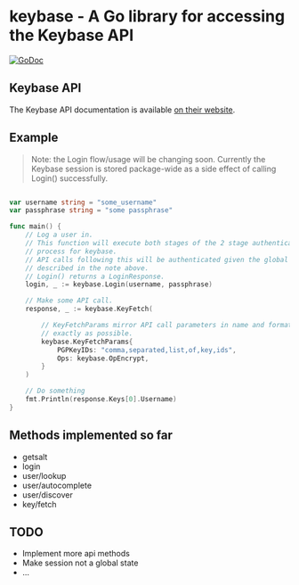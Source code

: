 # keybase - A Go library for accessing the Keybase API

[![GoDoc](https://godoc.org/github.com/kladd/keybase?status.svg)](https://godoc.org/github.com/kladd/keybase)

## Keybase API

The Keybase API documentation is available [on their website](https://keybase.io/docs/api/1.0).

## Example

> Note: the Login flow/usage will be changing soon. Currently the Keybase session is stored package-wide as a side effect of calling Login() successfully.

```go

var username string = "some_username"
var passphrase string = "some passphrase"

func main() {
	// Log a user in.
	// This function will execute both stages of the 2 stage authentication
	// process for keybase.
	// API calls following this will be authenticated given the global state
	// described in the note above.
	// Login() returns a LoginResponse.
	login, _ := keybase.Login(username, passphrase)

	// Make some API call.
	response, _ := keybase.KeyFetch(

		// KeyFetchParams mirror API call parameters in name and format as
		// exactly as possible.
		keybase.KeyFetchParams{
			PGPKeyIDs: "comma,separated,list,of,key,ids",
			Ops: keybase.OpEncrypt,
		}
	)

	// Do something
	fmt.Println(response.Keys[0].Username)
}

```

## Methods implemented so far

* getsalt
* login
* user/lookup
* user/autocomplete
* user/discover
* key/fetch

## TODO

* Implement more api methods
* Make session not a global state
* ...

